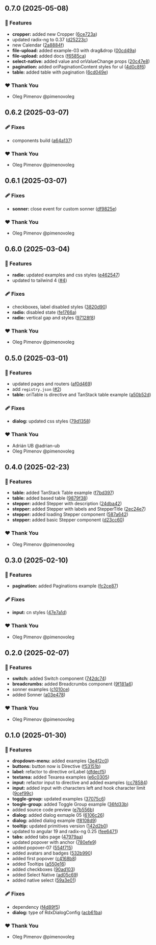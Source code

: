 ## 0.7.0 (2025-05-08)

### 🚀 Features

- **cropper:** added new Cropper ([6ce723a](https://github.com/radix-ng/origin-ui/commit/6ce723a))
- updated radix-ng to 0.37 ([d25223c](https://github.com/radix-ng/origin-ui/commit/d25223c))
- new Calendar ([2a8884f](https://github.com/radix-ng/origin-ui/commit/2a8884f))
- **file-upload:** added example-03 with drag&drop ([00cd49a](https://github.com/radix-ng/origin-ui/commit/00cd49a))
- **file-upload:** added docs ([f6585ca](https://github.com/radix-ng/origin-ui/commit/f6585ca))
- **select-native:** added value and onValueChange props ([20c47e8](https://github.com/radix-ng/origin-ui/commit/20c47e8))
- **pagination:** added oriPaginationContent styles for ul ([4d0c8f6](https://github.com/radix-ng/origin-ui/commit/4d0c8f6))
- **table:** added table with pagination ([6cd049e](https://github.com/radix-ng/origin-ui/commit/6cd049e))

### ❤️ Thank You

- Oleg Pimenov @pimenovoleg

## 0.6.2 (2025-03-07)

### 🩹 Fixes

- components build ([a64a137](https://github.com/radix-ng/origin-ui/commit/a64a137))

### ❤️ Thank You

- Oleg Pimenov @pimenovoleg

## 0.6.1 (2025-03-07)

### 🩹 Fixes

- **sonner:** close event for custom sonner ([df9825e](https://github.com/radix-ng/origin-ui/commit/df9825e))

### ❤️ Thank You

- Oleg Pimenov @pimenovoleg

## 0.6.0 (2025-03-04)

### 🚀 Features

- **radio:** updated examples and css styles ([e462547](https://github.com/radix-ng/origin-ui/commit/e462547))
- updated to tailwind 4 ([#4](https://github.com/radix-ng/origin-ui/pull/4))

### 🩹 Fixes

- checkboxes, label disabled styles ([3820d90](https://github.com/radix-ng/origin-ui/commit/3820d90))
- **radio:** disabled state ([fe1766a](https://github.com/radix-ng/origin-ui/commit/fe1766a))
- **radio:** vertical gap and styles ([97128f8](https://github.com/radix-ng/origin-ui/commit/97128f8))

### ❤️ Thank You

- Oleg Pimenov @pimenovoleg

## 0.5.0 (2025-03-01)

### 🚀 Features

- updated pages and routers ([af0d469](https://github.com/radix-ng/origin-ui/commit/af0d469))
- add `registry.json` ([#2](https://github.com/radix-ng/origin-ui/pull/2))
- **table:** oriTable is directive and TanStack table example ([a50b52d](https://github.com/radix-ng/origin-ui/commit/a50b52d))

### 🩹 Fixes

- **dialog:** updated css styles ([79d1358](https://github.com/radix-ng/origin-ui/commit/79d1358))

### ❤️ Thank You

- Adrián UB @adrian-ub
- Oleg Pimenov @pimenovoleg

## 0.4.0 (2025-02-23)

### 🚀 Features

- **table:** added TanStack Table example ([f7bd397](https://github.com/radix-ng/origin-ui/commit/f7bd397))
- **table:** added based table ([9879f38](https://github.com/radix-ng/origin-ui/commit/9879f38))
- **stepper:** added Stepper with description ([24dba42](https://github.com/radix-ng/origin-ui/commit/24dba42))
- **stepper:** added Stepper with labels and StepperTitle ([2ec24e7](https://github.com/radix-ng/origin-ui/commit/2ec24e7))
- **stepper:** added loading Stepper component ([587a642](https://github.com/radix-ng/origin-ui/commit/587a642))
- **stepper:** added basic Stepper component ([d23cc60](https://github.com/radix-ng/origin-ui/commit/d23cc60))

### ❤️ Thank You

- Oleg Pimenov @pimenovoleg

## 0.3.0 (2025-02-10)

### 🚀 Features

- **pagination:** added Paginations example ([fc2ce87](https://github.com/radix-ng/origin-ui/commit/fc2ce87))

### 🩹 Fixes

- **input:** cn styles ([47e7a1d](https://github.com/radix-ng/origin-ui/commit/47e7a1d))

### ❤️ Thank You

- Oleg Pimenov @pimenovoleg

## 0.2.0 (2025-02-07)

### 🚀 Features

- **switch:** added Switch component ([742dc74](https://github.com/radix-ng/origin-ui/commit/742dc74))
- **breadcrumbs:** added Breadcrumbs component ([9f181a6](https://github.com/radix-ng/origin-ui/commit/9f181a6))
- sonner examples ([c1010ce](https://github.com/radix-ng/origin-ui/commit/c1010ce))
- added Sonner ([a03e478](https://github.com/radix-ng/origin-ui/commit/a03e478))

### ❤️ Thank You

- Oleg Pimenov @pimenovoleg

## 0.1.0 (2025-01-30)

### 🚀 Features

- **dropdown-menu:** added examples ([3e4f2c0](https://github.com/radix-ng/origin-ui/commit/3e4f2c0))
- **buttons:** button now is Directive ([f53151b](https://github.com/radix-ng/origin-ui/commit/f53151b))
- **label:** refactor to directive oriLabel ([dfdecf5](https://github.com/radix-ng/origin-ui/commit/dfdecf5))
- **textarea:** added Texarea examples ([e6c0305](https://github.com/radix-ng/origin-ui/commit/e6c0305))
- **input:** refactor input to directive and added examples ([cc78584](https://github.com/radix-ng/origin-ui/commit/cc78584))
- **input:** added input with characters left and hook character limit ([9cef99c](https://github.com/radix-ng/origin-ui/commit/9cef99c))
- **toggle-group:** updated examples ([37075c6](https://github.com/radix-ng/origin-ui/commit/37075c6))
- **toogle-group:** added Toggle Group example ([36fd33b](https://github.com/radix-ng/origin-ui/commit/36fd33b))
- added source code preview ([e7b556b](https://github.com/radix-ng/origin-ui/commit/e7b556b))
- **dialog:** added dialog exmaple 05 ([6106c26](https://github.com/radix-ng/origin-ui/commit/6106c26))
- **dialog:** added dialog example ([f8108d9](https://github.com/radix-ng/origin-ui/commit/f8108d9))
- **tooltip:** updated primitives version ([142d2b0](https://github.com/radix-ng/origin-ui/commit/142d2b0))
- updated to angular 19 and radix-ng 0.25 ([fee6471](https://github.com/radix-ng/origin-ui/commit/fee6471))
- **tabs:** added tabs page ([47979aa](https://github.com/radix-ng/origin-ui/commit/47979aa))
- updated popover with anchor ([780efe9](https://github.com/radix-ng/origin-ui/commit/780efe9))
- added popover-07 ([554f715](https://github.com/radix-ng/origin-ui/commit/554f715))
- added avatars and badges ([532b990](https://github.com/radix-ng/origin-ui/commit/532b990))
- added first popover ([c4168b8](https://github.com/radix-ng/origin-ui/commit/c4168b8))
- added Tooltips ([a550e16](https://github.com/radix-ng/origin-ui/commit/a550e16))
- added checkboxes ([90ad103](https://github.com/radix-ng/origin-ui/commit/90ad103))
- added Select Native ([ad05c69](https://github.com/radix-ng/origin-ui/commit/ad05c69))
- added native select ([59a3e01](https://github.com/radix-ng/origin-ui/commit/59a3e01))

### 🩹 Fixes

- dependency ([f4d89f5](https://github.com/radix-ng/origin-ui/commit/f4d89f5))
- **dialog:** type of RdxDialogConfig ([acb61ba](https://github.com/radix-ng/origin-ui/commit/acb61ba))

### ❤️ Thank You

- Oleg Pimenov @pimenovoleg